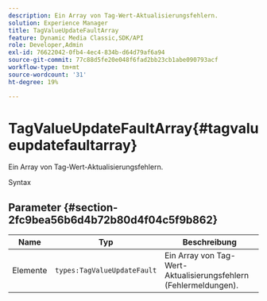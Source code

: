 ```yaml
---
description: Ein Array von Tag-Wert-Aktualisierungsfehlern.
solution: Experience Manager
title: TagValueUpdateFaultArray
feature: Dynamic Media Classic,SDK/API
role: Developer,Admin
exl-id: 76622042-0fb4-4ec4-834b-d64d79af6a94
source-git-commit: 77c88d5fe20e048f6fad2bb23cb1abe090793acf
workflow-type: tm+mt
source-wordcount: '31'
ht-degree: 19%

---
```


# TagValueUpdateFaultArray{#tagvalueupdatefaultarray}

Ein Array von Tag-Wert-Aktualisierungsfehlern.

Syntax

## Parameter {#section-2fc9bea56b6d4b72b80d4f04c5f9b862}

| Name | Typ | Beschreibung |
|---|---|---|
| Elemente | `types:TagValueUpdateFault` | Ein Array von Tag-Wert-Aktualisierungsfehlern (Fehlermeldungen). |
